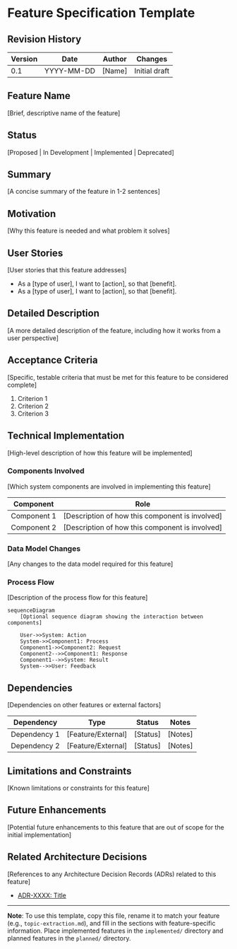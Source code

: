 # Feature Specification Template

## Revision History

| Version | Date       | Author | Changes                              |
|---------|------------|--------|--------------------------------------|
| 0.1     | YYYY-MM-DD | [Name] | Initial draft                        |

## Feature Name

[Brief, descriptive name of the feature]

## Status

[Proposed | In Development | Implemented | Deprecated]

## Summary

[A concise summary of the feature in 1-2 sentences]

## Motivation

[Why this feature is needed and what problem it solves]

## User Stories

[User stories that this feature addresses]

- As a [type of user], I want to [action], so that [benefit].
- As a [type of user], I want to [action], so that [benefit].

## Detailed Description

[A more detailed description of the feature, including how it works from a user perspective]

## Acceptance Criteria

[Specific, testable criteria that must be met for this feature to be considered complete]

1. Criterion 1
2. Criterion 2
3. Criterion 3

## Technical Implementation

[High-level description of how this feature will be implemented]

### Components Involved

[Which system components are involved in implementing this feature]

| Component | Role |
|-----------|------|
| Component 1 | [Description of how this component is involved] |
| Component 2 | [Description of how this component is involved] |

### Data Model Changes

[Any changes to the data model required for this feature]

### Process Flow

[Description of the process flow for this feature]

```mermaid
sequenceDiagram
    [Optional sequence diagram showing the interaction between components]
    
    User->>System: Action
    System->>Component1: Process
    Component1->>Component2: Request
    Component2-->>Component1: Response
    Component1-->>System: Result
    System-->>User: Feedback
```

## Dependencies

[Dependencies on other features or external factors]

| Dependency | Type | Status | Notes |
|------------|------|--------|-------|
| Dependency 1 | [Feature/External] | [Status] | [Notes] |
| Dependency 2 | [Feature/External] | [Status] | [Notes] |

## Limitations and Constraints

[Known limitations or constraints for this feature]

## Future Enhancements

[Potential future enhancements to this feature that are out of scope for the initial implementation]

## Related Architecture Decisions

[References to any Architecture Decision Records (ADRs) related to this feature]

- [ADR-XXXX: Title](../architecture/decisions/XXXX-title.md)

---

**Note**: To use this template, copy this file, rename it to match your feature (e.g., `topic-extraction.md`), and fill in the sections with feature-specific information. Place implemented features in the `implemented/` directory and planned features in the `planned/` directory.